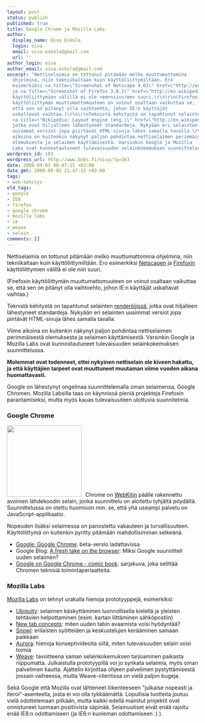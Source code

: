 ```yaml
---
layout: post
status: publish
published: true
title: Google Chrome ja Mozilla Labs
author:
  display_name: Oiva Eskola
  login: oiva
  email: oiva.eskola@gmail.com
  url: ''
author_login: oiva
author_email: oiva.eskola@gmail.com
excerpt: "Nettiselaimia on tottunut pitämään melko muuttumattomina
  ohjelmina, niin tekniikaltaan kuin käyttöliittymiltään. Ero
  esimerkiksi <a title=\"Screenshot of Netscape 4.61\" href=\"http://en.wikipedia.org/wiki/Image:OS2_Netscape_Communicator_4.61.png\">Netscapen</a>
  ja <a title=\"Screenshot of Firefox 3.0.1\" href=\"http://en.wikipedia.org/wiki/Image:Mozilla_Firefox_3.0.1_Fedora_enwiki.png\">Firefoxin</a>
  käyttöliittymien välillä ei ole <em>niin</em> suuri.\r\n\r\n(Firefoxin
  käyttöliittymän muuttumattomuuteen on voinut osaltaan vaikuttaa se,
  että sen on pitänyt olla vaihtoehto, johon IE:n käyttäjät
  uskaltavat vaihtaa.)\r\n\r\nTeknistä kehitystä on tapahtunut selainten
  <a title=\"Wikipedia: Layout engine (eng.)\" href=\"http://en.wikipedia.org/wiki/Layout_engine\">renderöijissä</a>,
  jotka ovat hiljalleen lähestyneet standardeja. Nykyään eri selainten
  uusimmat versiot jopa piirtävät HTML-sivuja lähes samalla tavalla.\r\n\r\nViime
  aikoina on kuitenkin näkynyt paljon pohdintaa nettiselaimen perimmäisestä
  olemuksesta ja selaimen käyttämisestä. Varsinkin Google ja Mozilla
  Labs ovat kunnostautuneet tulevaisuuden selainkokemuksen suunnittelussa.\r\n\r\n"
wordpress_id: 163
wordpress_url: http://www.bobs.fi/oiva/?p=163
date: 2008-09-03 00:47:15 +03:00
date_gmt: 2008-09-02 21:47:15 +03:00
tags:
- web-kehitys
old_tags:
- google
- IE8
- firefox
- google chrome
- mozilla labs
- ie
- weave
- selain
comments: []
---
```

<p>Nettiselaimia on tottunut pitämään melko muuttumattomina ohjelmina, niin tekniikaltaan kuin käyttöliittymiltään. Ero esimerkiksi <a title="Screenshot of Netscape 4.61" href="http://en.wikipedia.org/wiki/Image:OS2_Netscape_Communicator_4.61.png">Netscapen</a> ja <a title="Screenshot of Firefox 3.0.1" href="http://en.wikipedia.org/wiki/Image:Mozilla_Firefox_3.0.1_Fedora_enwiki.png">Firefoxin</a> käyttöliittymien välillä ei ole <em>niin</em> suuri.</p>
<p>(Firefoxin käyttöliittymän muuttumattomuuteen on voinut osaltaan vaikuttaa se, että sen on pitänyt olla vaihtoehto, johon IE:n käyttäjät uskaltavat vaihtaa.)</p>
<p>Teknistä kehitystä on tapahtunut selainten <a title="Wikipedia: Layout engine (eng.)" href="http://en.wikipedia.org/wiki/Layout_engine">renderöijissä</a>, jotka ovat hiljalleen lähestyneet standardeja. Nykyään eri selainten uusimmat versiot jopa piirtävät HTML-sivuja lähes samalla tavalla.</p>
<p>Viime aikoina on kuitenkin näkynyt paljon pohdintaa nettiselaimen perimmäisestä olemuksesta ja selaimen käyttämisestä. Varsinkin Google ja Mozilla Labs ovat kunnostautuneet tulevaisuuden selainkokemuksen suunnittelussa.</p>
<p><a id="more"></a><a id="more-163"></a></p>
<p><strong>Molemmat ovat todenneet, ettei nykyinen nettiselain ole kiveen hakattu, ja että käyttäjien tarpeet ovat muuttuneet muutaman viime vuoden aikana huomattavasti.</strong></p>
<p>Google on lähestynyt ongelmaa suunnittelemalla oman selaimensa, Google Chromen. Mozilla Labsilla taas on käynnissä pieniä projekteja Firefoxin parantamiseksi, mutta myös kauas tulevaisuuteen ulottuvia suunnitelmia.</p>
<h3>Google Chrome</h3>
<p><img class="size-medium wp-image-178 alignleft" style="margin-right: 10px;" title="google chrome logo" src="{{ site.baseurl }}/images/2008/09/googlechromelogo.png" alt="" width="196" height="187" />Chrome on <a title="Wikipedia: WebKit (eng.)" href="http://en.wikipedia.org/wiki/Webkit">WebKitin</a> päälle rakennettu avoimen lähdekoodin selain, jonka suunnittelu on aloitettu tyhjältä pöydältä. Suunnittelussa on otettu huomioon mm. se, että yhä useampi palvelu on JavaScript-applikaatio.</p>
<p>Nopeuden lisäksi selaimessa on panostettu vakauteen ja turvallisuuteen. Käyttöliittymä on kuitenkin pyritty pitämään mahdollisimman selkeänä.</p>
<ul>
<li><a href="http://www.google.com/chrome/intl/en/features.html">Google: Google Chrome</a>: beta-versio ladattavissa</li>
<li>Google Blog: <a href="http://googleblog.blogspot.com/2008/09/fresh-take-on-browser.html">A fresh take on the browser</a>: Miksi Google suunnitteli uuden selaimen?</li>
<li><a href="http://blogoscoped.com/google-chrome/">Google on Google Chrome - comic book</a>: sarjakuva, joka selittää Chromen teknisiä toimintaperiaatteita.</li>
</ul>
<h3>Mozilla Labs</h3>
<p><a title="Mozilla Labs blog" href="http://labs.mozilla.com/blog/">Mozilla Labs</a> on tehnyt urakalla hienoja prototyyppejä, esimerkiksi:</p>
<ul>
<li><a title="Mozilla Labs: Introducing Ubiquity" href="http://labs.mozilla.com/2008/08/introducing-ubiquity/">Ubiquity</a>: selaimen käskyttäminen luonnollisella kielellä ja yleisten tehtävien helpottaminen (esim. kartan liittäminen sähköpostiin)</li>
<li><a title="Mozilla Labs: New Tab Concepts" href="http://labs.mozilla.com/2008/08/new-tab-concepts/">New tab concepts</a>: miten uuden tabin avaamista voisi hyödyntää?</li>
<li><a title="Mozilla Labs: Introducing Snowl" href="http://labs.mozilla.com/2008/08/introducing-snowl/">Snowl</a>: erilaisten syötteiden ja keskustelujen kerääminen samaan paikkaan</li>
<li><a title="Adaptive Path: Aurora concept video" href="http://adaptivepath.com/aurora/">Aurora</a>: hienoja konseptivideoita siitä, miten tulevaisuuden selain voisi toimia</li>
<li><a title="Mozilla Labs: Weave" href="http://labs.mozilla.com/projects/weave/">Weave</a>: tavoitteena saman selainkokemuksen tarjoaminen paikasta riippumatta. Julkaistulla prototyypillä voi jo synkata selaimia, myös oman palvelimen kautta. Ajattelin kirjoittaa ohjeen palvelimen pystyttämisestä jossain vaiheessa, mutta Weave-clientissa on vielä paljon bugeja.</li>
</ul>
<p>Sekä Google että Mozilla ovat lähteneet liikenteeseen "julkaise nopeasti ja iteroi"-asenteella, josta ei voi olla tykkäämättä. Lopullisia tuotteita joutuu vielä odottelemaan pitkään, mutta kaikki edellä mainitut projektit ovat onnistuneet luomaan positiivista säpinää. Selainuutiset eivät enää rajoitu enää IE8:n odottamiseen (ja IE6:n kuoleman odottamiseen :) ).</p>
